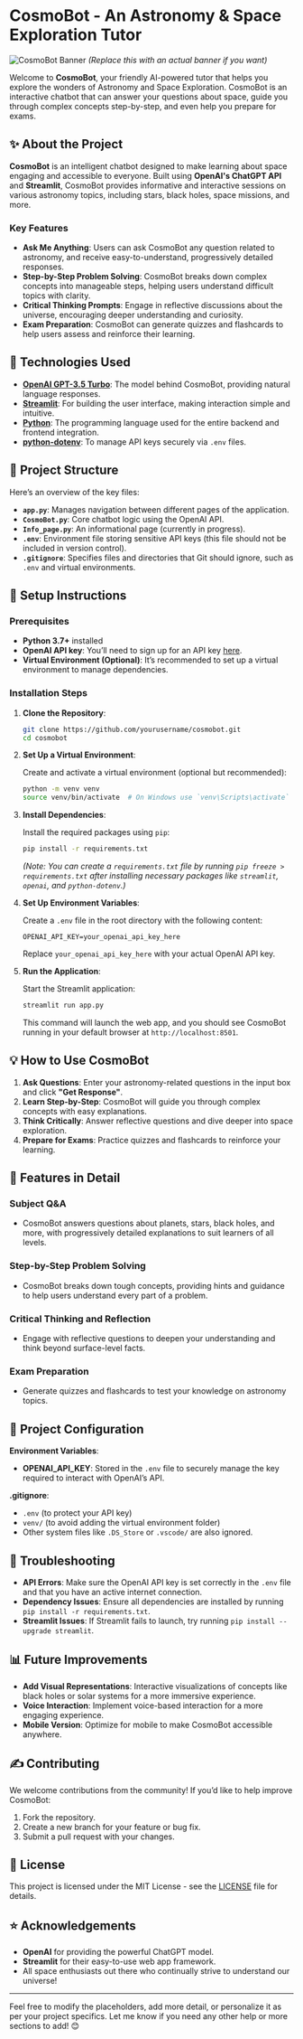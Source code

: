 # CosmoBot - An Astronomy & Space Exploration Tutor

![CosmoBot Banner](https://example.com/cosmobot-banner.jpg) *(Replace this with an actual banner if you want)*

Welcome to **CosmoBot**, your friendly AI-powered tutor that helps you explore the wonders of Astronomy and Space Exploration. CosmoBot is an interactive chatbot that can answer your questions about space, guide you through complex concepts step-by-step, and even help you prepare for exams.

## ✨ About the Project

**CosmoBot** is an intelligent chatbot designed to make learning about space engaging and accessible to everyone. Built using **OpenAI's ChatGPT API** and **Streamlit**, CosmoBot provides informative and interactive sessions on various astronomy topics, including stars, black holes, space missions, and more.

### Key Features

- **Ask Me Anything**: Users can ask CosmoBot any question related to astronomy, and receive easy-to-understand, progressively detailed responses.
- **Step-by-Step Problem Solving**: CosmoBot breaks down complex concepts into manageable steps, helping users understand difficult topics with clarity.
- **Critical Thinking Prompts**: Engage in reflective discussions about the universe, encouraging deeper understanding and curiosity.
- **Exam Preparation**: CosmoBot can generate quizzes and flashcards to help users assess and reinforce their learning.

## 🚀 Technologies Used

- **[OpenAI GPT-3.5 Turbo](https://beta.openai.com/docs/models/gpt-3-5)**: The model behind CosmoBot, providing natural language responses.
- **[Streamlit](https://streamlit.io/)**: For building the user interface, making interaction simple and intuitive.
- **[Python](https://www.python.org/)**: The programming language used for the entire backend and frontend integration.
- **[python-dotenv](https://pypi.org/project/python-dotenv/)**: To manage API keys securely via `.env` files.

## 📂 Project Structure

Here’s an overview of the key files:

- **`app.py`**: Manages navigation between different pages of the application.
- **`CosmoBot.py`**: Core chatbot logic using the OpenAI API.
- **`Info_page.py`**: An informational page (currently in progress).
- **`.env`**: Environment file storing sensitive API keys (this file should not be included in version control).
- **`.gitignore`**: Specifies files and directories that Git should ignore, such as `.env` and virtual environments.

## 🔧 Setup Instructions

### Prerequisites

- **Python 3.7+** installed
- **OpenAI API key**: You’ll need to sign up for an API key [here](https://platform.openai.com/signup/).
- **Virtual Environment (Optional)**: It’s recommended to set up a virtual environment to manage dependencies.

### Installation Steps

1. **Clone the Repository**:

   ```sh
   git clone https://github.com/yourusername/cosmobot.git
   cd cosmobot
   ```

2. **Set Up a Virtual Environment**:

   Create and activate a virtual environment (optional but recommended):

   ```sh
   python -m venv venv
   source venv/bin/activate  # On Windows use `venv\Scripts\activate`
   ```

3. **Install Dependencies**:

   Install the required packages using `pip`:

   ```sh
   pip install -r requirements.txt
   ```

   *(Note: You can create a `requirements.txt` file by running `pip freeze > requirements.txt` after installing necessary packages like `streamlit`, `openai`, and `python-dotenv`.)*

4. **Set Up Environment Variables**:

   Create a `.env` file in the root directory with the following content:

   ```plaintext
   OPENAI_API_KEY=your_openai_api_key_here
   ```

   Replace `your_openai_api_key_here` with your actual OpenAI API key.

5. **Run the Application**:

   Start the Streamlit application:

   ```sh
   streamlit run app.py
   ```

   This command will launch the web app, and you should see CosmoBot running in your default browser at `http://localhost:8501`.

## 💡 How to Use CosmoBot

1. **Ask Questions**: Enter your astronomy-related questions in the input box and click **"Get Response"**.
2. **Learn Step-by-Step**: CosmoBot will guide you through complex concepts with easy explanations.
3. **Think Critically**: Answer reflective questions and dive deeper into space exploration.
4. **Prepare for Exams**: Practice quizzes and flashcards to reinforce your learning.

## 🌌 Features in Detail

### Subject Q&A
- CosmoBot answers questions about planets, stars, black holes, and more, with progressively detailed explanations to suit learners of all levels.

### Step-by-Step Problem Solving
- CosmoBot breaks down tough concepts, providing hints and guidance to help users understand every part of a problem.

### Critical Thinking and Reflection
- Engage with reflective questions to deepen your understanding and think beyond surface-level facts.

### Exam Preparation
- Generate quizzes and flashcards to test your knowledge on astronomy topics.

## 🚧 Project Configuration

**Environment Variables**:
- **OPENAI_API_KEY**: Stored in the `.env` file to securely manage the key required to interact with OpenAI’s API.

**.gitignore**:
- `.env` (to protect your API key)
- `venv/` (to avoid adding the virtual environment folder)
- Other system files like `.DS_Store` or `.vscode/` are also ignored.

## 🤖 Troubleshooting

- **API Errors**: Make sure the OpenAI API key is set correctly in the `.env` file and that you have an active internet connection.
- **Dependency Issues**: Ensure all dependencies are installed by running `pip install -r requirements.txt`.
- **Streamlit Issues**: If Streamlit fails to launch, try running `pip install --upgrade streamlit`.

## 📊 Future Improvements

- **Add Visual Representations**: Interactive visualizations of concepts like black holes or solar systems for a more immersive experience.
- **Voice Interaction**: Implement voice-based interaction for a more engaging experience.
- **Mobile Version**: Optimize for mobile to make CosmoBot accessible anywhere.

## ✍️ Contributing

We welcome contributions from the community! If you’d like to help improve CosmoBot:
1. Fork the repository.
2. Create a new branch for your feature or bug fix.
3. Submit a pull request with your changes.

## 📝 License

This project is licensed under the MIT License - see the [LICENSE](LICENSE) file for details.

## ⭐ Acknowledgements

- **OpenAI** for providing the powerful ChatGPT model.
- **Streamlit** for their easy-to-use web app framework.
- All space enthusiasts out there who continually strive to understand our universe!

---

Feel free to modify the placeholders, add more detail, or personalize it as per your project specifics. Let me know if you need any other help or more sections to add! 😊
